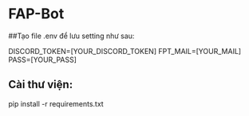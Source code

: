 # FAP-Bot

##Tạo file .env để lưu setting như sau:

DISCORD_TOKEN=[YOUR_DISCORD_TOKEN]
FPT_MAIL=[YOUR_MAIL]
PASS=[YOUR_PASS]

## Cài thư viện:
pip install -r requirements.txt
